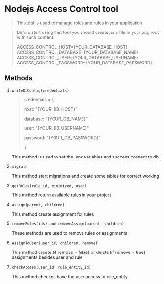 # Nodejs Access Control tool

>This tool is used to manage roles and rules in your application

>Before start using that tool you should create .env file in your proj root with such content:
> 
>ACCESS_CONTROL_HOST={YOUR_DATABASE_HOST}
ACCESS_CONTROL_DATABASE={YOUR_DATABASE_NAME}
ACCESS_CONTROL_USER={YOUR_DATABASE_USERNAME}
ACCESS_CONTROL_PASSWORD={YOUR_DATABASE_PASSWORD}

## Methods
1. `writeDbConfig(credentials)`
   > credentials = {
   > 
   > host: "{YOUR_DB_HOST}"
   > 
   > database: "{YOUR_DB_NAME}"
   > 
   > user: "{YOUR_DB_USERNAME}"
   > 
   > password: "{YOUR_DB_PASSWORD}"
   > 
   >}

   This method is used to set the .env variables and success connect to db

2. `migrate`

    This method start migrations and create some tables for correct working

3. `getRules(rule_id, minimized, user)`

    This method return available rules in your project

4. `assign(parent, children)`

    This method create assignment for rules

5. `removeRules(ids) and removeAssign(parent, children)`

    These methods are used to remove rules or assignments

6. `assignToUser(user_id, children, remove)`

    This method create (if remove = false) or delete (if remove = true) assignments besides user and rule

7. `checkAccess(user_id, rule_entity_id)`

    This method checked have the user access to rule_entity

